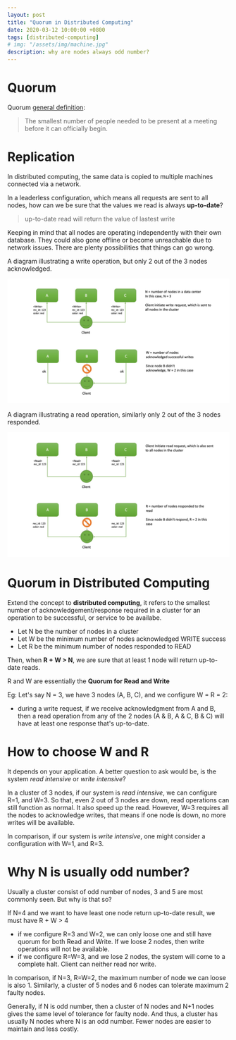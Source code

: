 ```yaml
---
layout: post
title: "Quorum in Distributed Computing"
date: 2020-03-12 10:00:00 +0800
tags: [distributed-computing]
# img: "/assets/img/machine.jpg"
description: why are nodes always odd number?
---
```


# Quorum

Quorum [general definition](https://dictionary.cambridge.org/dictionary/english/quorum):

> The smallest number of people needed to be present at a meeting before it can officially begin.

# Replication

In distributed computing, the same data is copied to multiple machines connected via a network.

In a leaderless configuration, which means all requests are sent to all nodes, how can we be sure that the values we read is always **up-to-date**?

> up-to-date read will return the value of lastest write

Keeping in mind that all nodes are operating independently with their own database. They could also gone offline or become unreachable due to network issues. There are plenty possibilities that things can go wrong.

A diagram illustrating a write operation, but only 2 out of the 3 nodes acknowledged.

![write](/assets/img/W.jpeg)

A diagram illustrating a read operation, similarly only 2 out of the 3 nodes responded.

![read](/assets/img/R.jpeg)

# Quorum in Distributed Computing

Extend the concept to **distributed computing**, it refers to the smallest number of acknowledgement/response required in a cluster for an operation to be successful, or service to be availabe.

- Let N be the number of nodes in a cluster
- Let W be the minimum number of nodes acknowledged WRITE success
- Let R be the minimum number of nodes responded to READ

Then, when **R + W > N**, we are sure that at least 1 node will return up-to-date reads.

R and W are essentially the **Quorum for Read and Write**

Eg: Let's say N = 3, we have 3 nodes (A, B, C), and we configure W = R = 2:

- during a write request, if we receive acknowledgment from A and B, then a read operation from any of the 2 nodes (A & B, A & C, B & C) will have at least one response that's up-to-date.

# How to choose W and R

It depends on your application. A better question to ask would be, is the system _read intensive_ or _write intensive_?

In a cluster of 3 nodes, if our system is _read intensive_, we can configure R=1, and W=3. So that, even 2 out of 3 nodes are down, read operations can still function as normal. It also speed up the read. However, W=3 requires all the nodes to acknowledge writes, that means if one node is down, no more writes will be available.

In comparison, if our system is _write intensive_, one might consider a configuration with W=1, and R=3.

# Why N is usually odd number?

Usually a cluster consist of odd number of nodes, 3 and 5 are most commonly seen. But why is that so?

If N=4 and we want to have least one node return up-to-date result, we must have R + W > 4

- if we configure R=3 and W=2, we can only loose one and still have quorum for both Read and Write. If we loose 2 nodes, then write operations will not be available.
- if we configure R=W=3, and we lose 2 nodes, the system will come to a complete halt. Client can neither read nor write.

In comparison, if N=3, R=W=2, the maximum number of node we can loose is also 1.
Similarly, a cluster of 5 nodes and 6 nodes can tolerate maximum 2 faulty nodes.

Generally, if N is odd number, then a cluster of N nodes and N+1 nodes gives the same level of tolerance for faulty node. And thus, a cluster has usually N nodes where N is an odd number. Fewer nodes are easier to maintain and less costly.